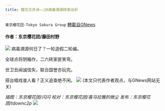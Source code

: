```yaml
---
title: 樱花灭共诗——26病毒溯源砖家出炉
---
```

`東京櫻花団-Tokyo Sakura Group` [轉載自GNews](https://gnews.org/zh-hans/1597435/)

#### 作者：东京樱花团/藤田村野
![](https://assets.gnews.org/wp-content/uploads/2021/07/%E5%9B%BE%E7%89%871-7-scaled.jpg)
病毒溯源何日了？一轮造假二轮编。

全球点将阴箱作，二六砖家匪笑弯。

世卫丑闻诚信失，联合国誉亦玩完。

搭台唱戏谁人看？正义追查绝不闲。
![](https://assets.gnews.org/wp-content/uploads/2021/10/3242.jpg)
(本文只代表作者观点，与GNews网站无关)

*插图：东京樱花团/闪闪*
*校对：东京樱花团/喜马拉雅的微尘
发布：东京樱花团/tdownc2p*
![](https://assets.gnews.org/wp-content/uploads/2021/07/image0-1-51.jpg)
